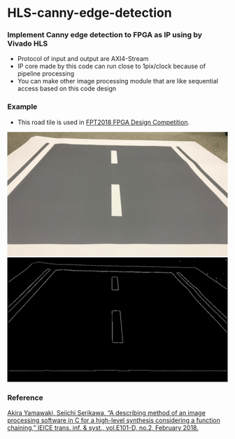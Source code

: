 # HLS-canny-edge-detection
### Implement Canny edge detection to FPGA as IP using by Vivado HLS

- Protocol of input and output are AXI4-Stream
- IP core made by this code can run close to 1pix/clock because of pipeline processing
- You can make other image processing module that are like sequential access based on this code design

### Example

- This road tile is used in
[FPT2018 FPGA Design Competition](https://wwp.shizuoka.ac.jp/fpt-design-contest/).

<img src="testbench/test_img.bmp" alt="C simulation result">

<img src="assets/out.bmp" alt="C simulation result">

### Reference
[Akira Yamawaki, Seiichi Serikawa, “A describing method of
an image processing software in C for a high-level synthesis
considering a function chaining,” IEICE trans. inf. & syst.,
vol.E101-D, no.2, February 2018.](https://www.jstage.jst.go.jp/article/transinf/E101.D/2/E101.D_2017RCP0001/_article)
